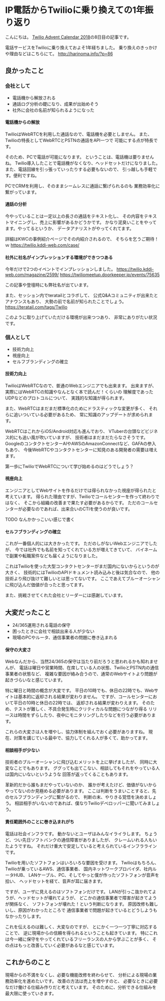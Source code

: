 # IP電話からTwilioに乗り換えての1年振り返り

こんにちは。
[Twilio Advent Calendar 2018](https://qiita.com/advent-calendar/2018/twilio)の8日目の記事です。

電話サービスをTwilioに乗り換えておよそ1年経ちました。
乗り換えのきっかけや理由などはこちらにて。
http://harinoma.info/?p=86

## 良かったこと

### 会社として

* 電話機から解放される
* 通話ログ分析の礎になり、成果が出始めそう
* 社外に会社の名前が知られるようになった

#### 電話機からの解放

TwilioはWebRTCを利用した通話なので、電話機を必要としません。
また、Twilioの特長としてWebRTCとPSTNの通話をAPI一つで
可能にする点が特長です。

そのため、PCで電話が可能になります。
ということは、電話機は要りませんね。
Twilio導入したことで電話機がなくなり、ヘッドセットだけになりました。
また、電話回線を引っ張っていったりする必要もないので、
引っ越しも手軽です。便利ですね。

PCでCRMを利用し、そのままシームレスに通話に繋げられるのも
業務効率化に繋がっています。

#### 通話の分析

今やっていることは一定以上の長さの通話をテキスト化し、
その内容をテキストマイニングし、売上に影響があるかどうかです。
かなり泥臭いことをやってます。やってるというか、
データアナリストがやってくれてます。

詳細はKWCの事例紹介ページでその内紹介されるので、
そちらを乞うご期待！ｗ
https://twilio.kddi-web.com/case/

#### 社外に社名がインプレッションする環境ができつつある

今年だけで2つのイベントでインプレッションしました。
https://twilio.kddi-web.com/magazine/2599/
https://twiliomeetup.doorkeeper.jp/events/75635

この記事や登壇時にも弊社名が出ています。

また、セッション内でteratailとコラボして、
公式Q&Aコミュニティが出来たとアナウンスもあり、
大勢の前で名前が知られたことでしょう。
https://teratail.com/tags/Twilio

このように取り上げていただける環境が出来つつあり、
非常にありがたい状況です。

### 個人として

* 技術力向上
* 視座向上
* セルフブランディングの確立

#### 技術力向上

TwilioはWebRTCなので、普通のWebエンジニアでも出来ます。
出来ますが、実際にはWebRTCの知識やなんとなく本で読んだ！くらいの
理解度であったUDPなどのプロトコルについて、
実践的な知識が得られます。

また、WebRTCはまだまだ標準化のためにドラスティックな変更が多く、
それらに追いついている必要があるため、
常に知識のアップデートが求められます。

WebRTCはこれからiOS/Android対応も進んでおり、
VTuberの台頭などビジネス的にも追い風が吹いていますが、
技術者はまだまだたらなさそうです。
GoogleのコンタクトセンターAIやAWSのAmazonConnectなど、GAFAの参入もあり、
今後WebRTCやコンタクトセンターに知見のある開発者の需要は増えます。

第一歩にTwilioでWebRTCについて学び始めるのはどうでしょう？

#### 視座向上

エンジニアとしてWebサイトを作るだけでは得られなかった視座が得られたと考えています。
得られた理由ですが、Twilioでコールセンターを作って終わりではなく、
そこから組織の改善まで果たす必要があるからです。
ただのコールセンターが必要なのであれば、出来合いのCTIを使うのが良いです。

TODO なんかかっこいい感じで書く

#### セルフブランディングの確立

これが一番個人的には大きかったです。
ただのしがないWebエンジニアでしたが、
今では社外でも名前を知ってくれている方が増えてきていて、
バイネームで副業や転職案件なども届くようになりました。

これはTwilioを使った大型コンタクトセンターがまだ国内にないからというのが大きく、
技術的にはTwilioのAPIドキュメント読み込みと後は気合なので、
他の技術より飛び抜けて難しいとは思ってないです。
ここであえてブルーオーシャンに飛び込んだ価値が合ったと思ってます。

また、挑戦させてくれた会社とリーダーには感謝しています。

## 大変だったこと

* 24/365運用される電話の保守
* 困ったときに会社で相談出来る人が少ない
* 現場のPCやルータ、通信事業者の問題に巻き込まれる

#### 保守の大変さ

Webなんだから、当然24/365の保守は当たり前だろうと思われるかも知れませんが、
電話は曜日や営業時間、在席している人の状態、TwilioとPSTN内の通信事業者の状態など、
複雑な要因が絡み合うので、通常のWebサイトより問題が起きづらいなと感じています。

特に曜日と時間の概念が大変です。
平日の10時でも、休日の22時でも、Webサイトは基本的に返却される結果が変わりません。
ですが、コールセンターにおいて平日の10時と休日の22時では、
返却される結果が変わりえます。
そのため、テストが難しく、不具合発生時にクリティカルな問題につながり得る
リリースは時間をずらしたり、夜中にモニタリングしたりなどを行う必要があります。

これらの大変さは人を増やし、協力体制を組んでおく必要がありますね。
現在、対策を講じている最中で、協力してくれる人が多くて、助かってます。

#### 相談相手が少ない

技術者のブルーオーシャンに飛び込むメリットを上に挙げましたが、
同時に大変なことでもあります。
ググっても出てこない、相談してもそれをやっている人は国内にいないというような
回答が返ってくることもあります。

革新的だから誰もまだやっていないのか、
誰かが考えたけど、価値がないからやってないのか見極める必要があります。
ここは判断をうまいことすると、先のセルフブランディングに繋がるので、
判断の末、やりきる覚悟を決めましょう。
相談相手がいないのであれば、僕なりTwilioデベロッパーに聞いてみましょう。

#### 責任範囲外のことに巻き込まれがち

電話は社会インフラです。
動かないとユーザはみんなイライラします。
ちょうど、つい先日ソフトバンクの通信障害がありましたが、
クレームいれる人もいたようですね。
それだけ重大で安定していると考えられているインフララインです。

Twilioを用いたソフトフォンはいろいろな要因を受けます。
Twilioはもちろん、Twilioが乗っているAWS、通信事業者、
国内ネットワークプロバイダ、社内ルータHUB、
LANケーブル、PC、そしてやっと僕が作ったソフトフォンが音声を拾い、
ヘッドセットを経て、音声が耳に届きます。

ですが、ユーザに見えるのはソフトフォンだけです。
LANが引っこ抜かれてようが、ヘッドセットが壊れてようが、
どこかの通信事業者で障害が起きてようが関係なく、
ソフトフォンが壊れた！という判断になります。
原因改修も難しいし、原因がわかったところで
通信事業者で問題が起きているとどうしようもなかったりします。

これを伝えるのは難しく、大変なのですが、
とにかく一つ一つ丁寧に対応することで、
逆に現場からの信頼を得られるということも起きています。
特にこれは今一緒に保守をやってくれているフリーランスの人から学ぶことが多く、
その点はもっと改善していく必要があるなと感じています。

## これからのこと

現場からの不満をなくし、必要な機能改修を終わらせて、
分析による現場の業務効率化を進めたいです。
改善の方法は売上を増やすのと、
必要なときに必要なだけ働ける仕組み作りだと考えています。
そのために、分析できる仕組みを最大限に使っていきます。

